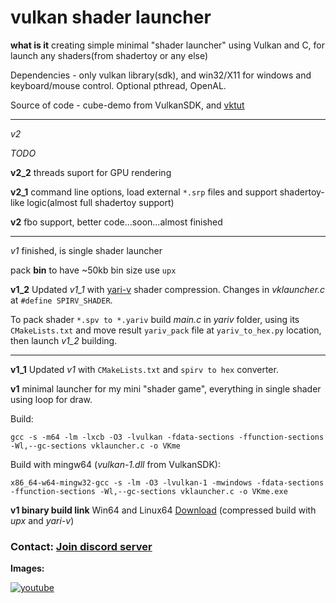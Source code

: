 # vulkan shader launcher

**what is it** creating simple minimal "shader launcher" using Vulkan and C, for launch any shaders(from shadertoy or any else)

Dependencies - only vulkan library(sdk), and win32/X11 for windows and keyboard/mouse control. Optional pthread, OpenAL.

Source of code - cube-demo from VulkanSDK, and [vktut](https://github.com/ShabbyX/vktut)

___

*v2*

*TODO* 

**v2_2** threads suport for GPU rendering

**v2_1** command line options, load external `*.srp` files and support shadertoy-like logic(almost full shadertoy support)

**v2** fbo support, better code...soon...almost finished

___
*v1* finished, is single shader launcher

pack **bin** to have ~50kb bin size use `upx`

**v1_2** Updated *v1_1* with [yari-v](https://github.com/sheredom/yari-v) shader compression. Changes in *vklauncher.c* at `#define SPIRV_SHADER`.

To pack shader `*.spv to *.yariv` build *main.c* in *yariv* folder, using its `CMakeLists.txt` and move  result `yariv_pack` file at `yariv_to_hex.py` location, then launch *v1_2* building.
___

**v1_1** Updated *v1* with `CMakeLists.txt` and `spirv to hex` converter. 

**v1** minimal launcher for my mini "shader game", everything in single shader using loop for draw. 

Build:
```
gcc -s -m64 -lm -lxcb -O3 -lvulkan -fdata-sections -ffunction-sections -Wl,--gc-sections vklauncher.c -o VKme
```
Build with mingw64 (*vulkan-1.dll* from VulkanSDK):
```
x86_64-w64-mingw32-gcc -s -lm -O3 -lvulkan-1 -mwindows -fdata-sections -ffunction-sections -Wl,--gc-sections vklauncher.c -o VKme.exe
```

**v1 binary build link** Win64 and Linux64 [Download](https://danilw.github.io/GLSL-howto/vulkan_sh_launcher/v1/v1.zip) (compressed build with *upx* and *yari-v*)

### Contact: [**Join discord server**](https://discord.gg/JKyqWgt)

**Images:** 

[![youtube](https://danilw.github.io/GLSL-howto/vulkan_sh_launcher/v1/v1yt.jpg)](https://youtu.be/5Wzj-GNAo6c)
